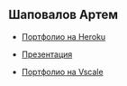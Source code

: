 ## Шаповалов Артем

- [Портфолио на Heroku](https://web-report.herokuapp.com/)

- [Презентация](https://docs.google.com/presentation/d/1JslwupszLqI9k6TUvZ55dvG_ISqGAYDux2c6xMCdWCo)

- [Портфолио на Vscale](http://95.213.204.130/)
